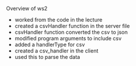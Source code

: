 Overview of ws2

* worked from the code in the lecture
* created a csvHandler function in the server file
* csvHandler function converted the csv to json
* modified program arguments to include csv
* added a handlerType for csv
* created a csv_handler in the client
* used this to parse the data